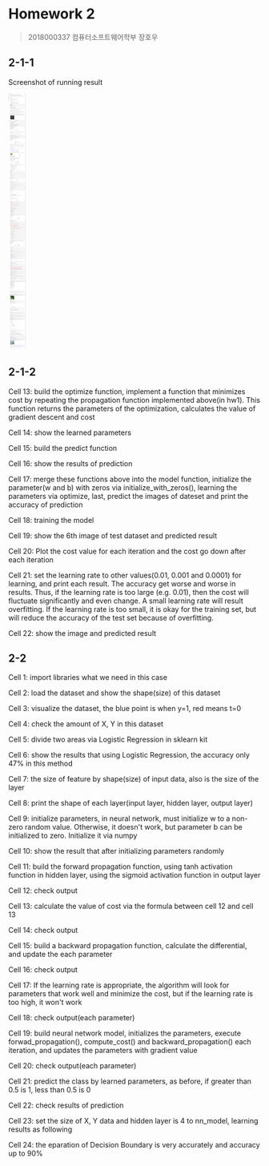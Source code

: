 # Homework 2

> 2018000337
> 컴퓨터소프트웨어학부
> 장호우

## 2-1-1

Screenshot of running result

<img src="../images/0001.png" style="zoom: 50%;" />

## 2-1-2

Cell 13: build the optimize function, implement a function that minimizes cost by repeating the propagation function implemented above(in hw1). This function returns the parameters of the optimization, calculates the value of gradient descent and cost

Cell 14: show the learned parameters

Cell 15: build the predict function

Cell 16: show the results of prediction

Cell 17: merge these functions above into the model function, initialize the parameter(w and b) with zeros via initialize_with_zeros(), learning the parameters via optimize, last, predict the images of dateset and print the accuracy of prediction

Cell 18: training the model

Cell 19: show the 6th image of test dataset and predicted result

Cell 20: Plot the cost value for each iteration and the cost go down after each iteration

Cell 21: set the learning rate to other values(0.01, 0.001 and 0.0001) for learning, and print each result. The accuracy get worse and worse in results. Thus, if the learning rate is too large (e.g. 0.01), then the cost will fluctuate significantly and even change. A small learning rate will result overfitting. If the learning rate is too small, it is okay for the training set, but will reduce the accuracy of the test set because of overfitting.

Cell 22: show the image and predicted result

## 2-2

Cell 1: import libraries what we need in this case

Cell 2: load the dataset and show the shape(size) of this dataset

Cell 3: visualize the dataset, the blue point is when y=1, red means t=0

Cell 4: check the amount of X, Y in this dataset

Cell 5: divide two areas via Logistic Regression in sklearn kit

Cell 6: show the results that using Logistic Regression, the accuracy only 47% in this method

Cell 7: the size of feature by shape(size) of input data, also is the size of the layer

Cell 8: print the shape of each layer(input layer, hidden layer, output layer)

Cell 9: initialize parameters, in neural network, must initialize w to a non-zero random value. Otherwise, it doesn't work, but parameter b can be initialized to zero. Initialize it via numpy

Cell 10: show the result that after initializing parameters randomly

Cell 11: build the forward propagation function, using tanh activation function in hidden layer, using the sigmoid activation function in output layer

Cell 12: check output

Cell 13: calculate the value of cost via the formula between cell 12 and cell 13

Cell 14: check output

Cell 15: build a backward propagation function, calculate the differential, and update the each parameter

Cell 16: check output

Cell 17: If the learning rate is appropriate, the algorithm will look for parameters that work well and minimize the cost, but if the learning rate is too high, it won't work

Cell 18: check output(each parameter)

Cell 19: build neural network model, initializes the parameters, execute forwad_propagation(), compute_cost() and backward_propagation() each iteration, and updates the parameters with gradient value

Cell 20: check output(each parameter)

Cell 21: predict the class by learned parameters, as before, if greater than 0.5 is 1, less than 0.5 is 0

Cell 22: check results of prediction

Cell 23: set the size of X, Y data and hidden layer is 4 to nn_model, learning results as following

Cell 24: the eparation of Decision Boundary is very accurately and accuracy up to 90%  
